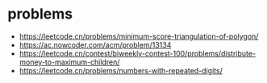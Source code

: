 # problems
- https://leetcode.cn/problems/minimum-score-triangulation-of-polygon/
- https://ac.nowcoder.com/acm/problem/13134
- https://leetcode.cn/contest/biweekly-contest-100/problems/distribute-money-to-maximum-children/
- https://leetcode.cn/problems/numbers-with-repeated-digits/